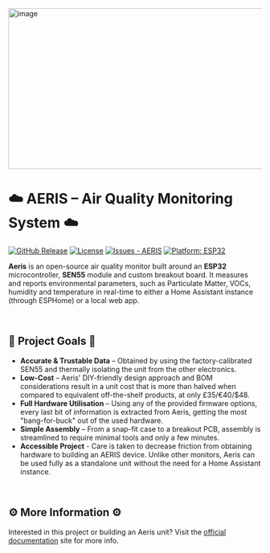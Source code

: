 <img width="1280" height="320" alt="image" src="https://github.com/user-attachments/assets/282ac998-404a-4882-8bfc-ee642892d781" />


# ☁️ AERIS – Air Quality Monitoring System ☁️

[![GitHub Release](https://img.shields.io/github/release/Alexander-T-Moss/AERIS?include_prereleases=&sort=semver&color=blue)](https://github.com/Alexander-T-Moss/AERIS/releases/)
[![License](https://img.shields.io/badge/License-GPL--3.0-blue)](#license)
[![Issues - AERIS](https://img.shields.io/github/issues/Alexander-T-Moss/AERIS)](https://github.com/Alexander-T-Moss/AERIS/issues)
[![Platform: ESP32](https://img.shields.io/badge/Platform-ESP32-blue.svg)](https://www.espressif.com/)

**Aeris** is an open-source air quality monitor built around an **ESP32** microcontroller, **SEN55** module and custom breakout board. It measures and reports environmental parameters, such as Particulate Matter, VOCs, humidity and temperature in real-time to either a Home Assistant instance (through ESPHome) or a local web app.

<br/>

## 📌 Project Goals 📌
- **Accurate & Trustable Data** – Obtained by using the factory-calibrated SEN55 and thermally isolating the unit from the other electronics.
- **Low-Cost** – Aeris' DIY-friendly design approach and BOM considerations result in a unit cost that is more than halved when compared to equivalent off-the-shelf products, at only £35/€40/$48.
- **Full Hardware Utilisation** –  Using any of the provided firmware options, every last bit of information is extracted from Aeris, getting the most "bang-for-buck" out of the used hardware.
- **Simple Assembly** – From a snap-fit case to a breakout PCB, assembly is streamlined to require minimal tools and only a few minutes.
- **Accessible Project** - Care is taken to decrease friction from obtaining hardware to building an AERIS device. Unlike other monitors, Aeris can be used fully as a standalone unit without the need for a Home Assistant instance. 

<br/>

## ⚙️ More Information ⚙️
Interested in this project or building an Aeris unit? Visit the [official documentation](https://aeris-docs.xyz) site for more info.

